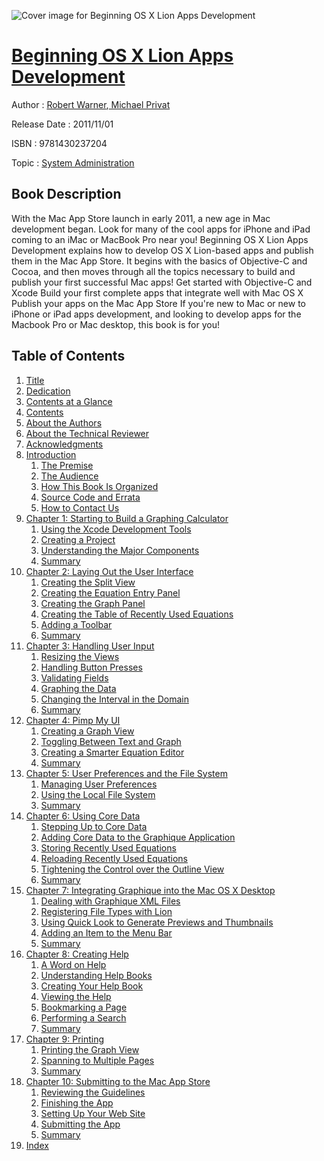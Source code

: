 ![Cover image for Beginning OS X Lion Apps Development](https://imgdetail.ebookreading.net/cover/cover/system_admin/EB9781430237204.jpg)

[Beginning OS X Lion Apps Development](https://ebookreading.net/view/book/Beginning+OS+X+Lion+Apps+Development-EB9781430237204_1.html "Beginning OS X Lion Apps Development")
====================================================================================================================

Author : [Robert Warner](https://ebookreading.net/search/author/Robert+Warner),[ Michael Privat](https://ebookreading.net/search/author/+Michael+Privat)

Release Date : 2011/11/01

ISBN : 9781430237204

Topic : [System Administration](https://ebookreading.net/search/category/system-administration)

Book Description
-----------------

With the Mac App Store launch in early 2011, a new age in Mac development began. Look for many of the cool apps for iPhone and iPad coming to an iMac or MacBook Pro near you!
Beginning OS X Lion Apps Development explains how to develop OS X Lion-based apps and publish them in the Mac App Store. It begins with the basics of Objective-C and Cocoa, and then moves through all the topics necessary to build and publish your first successful Mac apps!
Get started with Objective-C and Xcode
Build your first complete apps that integrate well with Mac OS X
Publish your apps on the Mac App Store
If you're new to Mac or new to iPhone or iPad apps development, and looking to develop apps for the Macbook Pro or Mac desktop, this book is for you!
              
Table of Contents
-----------------

1. [Title](https://ebookreading.net/view/book/Beginning+OS+X+Lion+Apps+Development-EB9781430237204_2.html)
1. [Dedication](https://ebookreading.net/view/book/Beginning+OS+X+Lion+Apps+Development-EB9781430237204_4.html)
1. [Contents at a Glance](https://ebookreading.net/view/book/Beginning+OS+X+Lion+Apps+Development-EB9781430237204_5.html#contents_at_a_glanc)
1. [Contents](https://ebookreading.net/view/book/Beginning+OS+X+Lion+Apps+Development-EB9781430237204_6.html#contents)
1. [About the Authors](https://ebookreading.net/view/book/Beginning+OS+X+Lion+Apps+Development-EB9781430237204_7.html#abouttheauthors)
1. [About the Technical Reviewer](https://ebookreading.net/view/book/Beginning+OS+X+Lion+Apps+Development-EB9781430237204_8.html#aboutthetechnicalre)
1. [Acknowledgments](https://ebookreading.net/view/book/Beginning+OS+X+Lion+Apps+Development-EB9781430237204_9.html#acknowledgments)
1. [Introduction](https://ebookreading.net/view/book/Beginning+OS+X+Lion+Apps+Development-EB9781430237204_10.html#introduction)
    1. [The Premise](https://ebookreading.net/view/book/Beginning+OS+X+Lion+Apps+Development-EB9781430237204_10.html#the_premise)
    1. [The Audience](https://ebookreading.net/view/book/Beginning+OS+X+Lion+Apps+Development-EB9781430237204_10.html#the_audience)
    1. [How This Book Is Organized](https://ebookreading.net/view/book/Beginning+OS+X+Lion+Apps+Development-EB9781430237204_10.html#how_this_book_is_or)
    1. [Source Code and Errata](https://ebookreading.net/view/book/Beginning+OS+X+Lion+Apps+Development-EB9781430237204_10.html#source_code_and_err)
    1. [How to Contact Us](https://ebookreading.net/view/book/Beginning+OS+X+Lion+Apps+Development-EB9781430237204_10.html#how_to_contact_us)
1. [Chapter 1: Starting to Build a Graphing Calculator](https://ebookreading.net/view/book/Beginning+OS+X+Lion+Apps+Development-EB9781430237204_11.html#ch1)
    1. [Using the Xcode Development Tools](https://ebookreading.net/view/book/Beginning+OS+X+Lion+Apps+Development-EB9781430237204_11.html#using_the_xcode_dev)
    1. [Creating a Project](https://ebookreading.net/view/book/Beginning+OS+X+Lion+Apps+Development-EB9781430237204_11.html#creating_a_project)
    1. [Understanding the Major Components](https://ebookreading.net/view/book/Beginning+OS+X+Lion+Apps+Development-EB9781430237204_11.html#understanding_the_m)
    1. [Summary](https://ebookreading.net/view/book/Beginning+OS+X+Lion+Apps+Development-EB9781430237204_11.html#summary)
1. [Chapter 2: Laying Out the User Interface](https://ebookreading.net/view/book/Beginning+OS+X+Lion+Apps+Development-EB9781430237204_12.html#ch2)
    1. [Creating the Split View](https://ebookreading.net/view/book/Beginning+OS+X+Lion+Apps+Development-EB9781430237204_12.html#creating_the_split_)
    1. [Creating the Equation Entry Panel](https://ebookreading.net/view/book/Beginning+OS+X+Lion+Apps+Development-EB9781430237204_12.html#creating_the_equati)
    1. [Creating the Graph Panel](https://ebookreading.net/view/book/Beginning+OS+X+Lion+Apps+Development-EB9781430237204_12.html#creating_the_graph_)
    1. [Creating the Table of Recently Used Equations](https://ebookreading.net/view/book/Beginning+OS+X+Lion+Apps+Development-EB9781430237204_12.html#creating_the_table_)
    1. [Adding a Toolbar](https://ebookreading.net/view/book/Beginning+OS+X+Lion+Apps+Development-EB9781430237204_12.html#adding_a_toolbar)
    1. [Summary](https://ebookreading.net/view/book/Beginning+OS+X+Lion+Apps+Development-EB9781430237204_12.html#summary1)
1. [Chapter 3: Handling User Input](https://ebookreading.net/view/book/Beginning+OS+X+Lion+Apps+Development-EB9781430237204_13.html#ch3)
    1. [Resizing the Views](https://ebookreading.net/view/book/Beginning+OS+X+Lion+Apps+Development-EB9781430237204_13.html#resizing_the_views)
    1. [Handling Button Presses](https://ebookreading.net/view/book/Beginning+OS+X+Lion+Apps+Development-EB9781430237204_13.html#handling_button_pre)
    1. [Validating Fields](https://ebookreading.net/view/book/Beginning+OS+X+Lion+Apps+Development-EB9781430237204_13.html#validating_fields)
    1. [Graphing the Data](https://ebookreading.net/view/book/Beginning+OS+X+Lion+Apps+Development-EB9781430237204_13.html#graphing_the_data)
    1. [Changing the Interval in the Domain](https://ebookreading.net/view/book/Beginning+OS+X+Lion+Apps+Development-EB9781430237204_13.html#changing_the_interv)
    1. [Summary](https://ebookreading.net/view/book/Beginning+OS+X+Lion+Apps+Development-EB9781430237204_13.html#summary2)
1. [Chapter 4: Pimp My UI](https://ebookreading.net/view/book/Beginning+OS+X+Lion+Apps+Development-EB9781430237204_14.html#ch4)
    1. [Creating a Graph View](https://ebookreading.net/view/book/Beginning+OS+X+Lion+Apps+Development-EB9781430237204_14.html#creating_a_graph_vi)
    1. [Toggling Between Text and Graph](https://ebookreading.net/view/book/Beginning+OS+X+Lion+Apps+Development-EB9781430237204_14.html#toggling_between_te)
    1. [Creating a Smarter Equation Editor](https://ebookreading.net/view/book/Beginning+OS+X+Lion+Apps+Development-EB9781430237204_14.html#creating_a_smarter_)
    1. [Summary](https://ebookreading.net/view/book/Beginning+OS+X+Lion+Apps+Development-EB9781430237204_14.html#summary3)
1. [Chapter 5: User Preferences and the File System](https://ebookreading.net/view/book/Beginning+OS+X+Lion+Apps+Development-EB9781430237204_15.html#ch5)
    1. [Managing User Preferences](https://ebookreading.net/view/book/Beginning+OS+X+Lion+Apps+Development-EB9781430237204_15.html#managing_user_prefe)
    1. [Using the Local File System](https://ebookreading.net/view/book/Beginning+OS+X+Lion+Apps+Development-EB9781430237204_15.html#using_the_local_fil)
    1. [Summary](https://ebookreading.net/view/book/Beginning+OS+X+Lion+Apps+Development-EB9781430237204_15.html#summary4)
1. [Chapter 6: Using Core Data](https://ebookreading.net/view/book/Beginning+OS+X+Lion+Apps+Development-EB9781430237204_16.html#ch6)
    1. [Stepping Up to Core Data](https://ebookreading.net/view/book/Beginning+OS+X+Lion+Apps+Development-EB9781430237204_16.html#stepping_up_to_core)
    1. [Adding Core Data to the Graphique Application](https://ebookreading.net/view/book/Beginning+OS+X+Lion+Apps+Development-EB9781430237204_16.html#adding_core_data_to)
    1. [Storing Recently Used Equations](https://ebookreading.net/view/book/Beginning+OS+X+Lion+Apps+Development-EB9781430237204_16.html#storing_recently_us)
    1. [Reloading Recently Used Equations](https://ebookreading.net/view/book/Beginning+OS+X+Lion+Apps+Development-EB9781430237204_16.html#reloading_recently_)
    1. [Tightening the Control over the Outline View](https://ebookreading.net/view/book/Beginning+OS+X+Lion+Apps+Development-EB9781430237204_16.html#tightening_the_cont)
    1. [Summary](https://ebookreading.net/view/book/Beginning+OS+X+Lion+Apps+Development-EB9781430237204_16.html#summary5)
1. [Chapter 7: Integrating Graphique into the Mac OS X Desktop](https://ebookreading.net/view/book/Beginning+OS+X+Lion+Apps+Development-EB9781430237204_17.html#ch7)
    1. [Dealing with Graphique XML Files](https://ebookreading.net/view/book/Beginning+OS+X+Lion+Apps+Development-EB9781430237204_17.html#dealing_with_graphi)
    1. [Registering File Types with Lion](https://ebookreading.net/view/book/Beginning+OS+X+Lion+Apps+Development-EB9781430237204_17.html#registering_file_ty)
    1. [Using Quick Look to Generate Previews and Thumbnails](https://ebookreading.net/view/book/Beginning+OS+X+Lion+Apps+Development-EB9781430237204_17.html#using_quick_look_to)
    1. [Adding an Item to the Menu Bar](https://ebookreading.net/view/book/Beginning+OS+X+Lion+Apps+Development-EB9781430237204_17.html#adding_an_item_to_t)
    1. [Summary](https://ebookreading.net/view/book/Beginning+OS+X+Lion+Apps+Development-EB9781430237204_17.html#summary6)
1. [Chapter 8: Creating Help](https://ebookreading.net/view/book/Beginning+OS+X+Lion+Apps+Development-EB9781430237204_18.html#ch8)
    1. [A Word on Help](https://ebookreading.net/view/book/Beginning+OS+X+Lion+Apps+Development-EB9781430237204_18.html#a_word_on_help)
    1. [Understanding Help Books](https://ebookreading.net/view/book/Beginning+OS+X+Lion+Apps+Development-EB9781430237204_18.html#understanding_help_)
    1. [Creating Your Help Book](https://ebookreading.net/view/book/Beginning+OS+X+Lion+Apps+Development-EB9781430237204_18.html#creating_your_help_)
    1. [Viewing the Help](https://ebookreading.net/view/book/Beginning+OS+X+Lion+Apps+Development-EB9781430237204_18.html#viewing_the_help)
    1. [Bookmarking a Page](https://ebookreading.net/view/book/Beginning+OS+X+Lion+Apps+Development-EB9781430237204_18.html#bookmarking_a_page)
    1. [Performing a Search](https://ebookreading.net/view/book/Beginning+OS+X+Lion+Apps+Development-EB9781430237204_18.html#performing_a_search)
    1. [Summary](https://ebookreading.net/view/book/Beginning+OS+X+Lion+Apps+Development-EB9781430237204_18.html#summary7)
1. [Chapter 9: Printing](https://ebookreading.net/view/book/Beginning+OS+X+Lion+Apps+Development-EB9781430237204_19.html#ch9)
    1. [Printing the Graph View](https://ebookreading.net/view/book/Beginning+OS+X+Lion+Apps+Development-EB9781430237204_19.html#printing_the_graph_)
    1. [Spanning to Multiple Pages](https://ebookreading.net/view/book/Beginning+OS+X+Lion+Apps+Development-EB9781430237204_19.html#spanning_to_multipl)
    1. [Summary](https://ebookreading.net/view/book/Beginning+OS+X+Lion+Apps+Development-EB9781430237204_19.html#summary8)
1. [Chapter 10: Submitting to the Mac App Store](https://ebookreading.net/view/book/Beginning+OS+X+Lion+Apps+Development-EB9781430237204_20.html#ch10)
    1. [Reviewing the Guidelines](https://ebookreading.net/view/book/Beginning+OS+X+Lion+Apps+Development-EB9781430237204_20.html#reviewing_the_guide)
    1. [Finishing the App](https://ebookreading.net/view/book/Beginning+OS+X+Lion+Apps+Development-EB9781430237204_20.html#finishing_the_app)
    1. [Setting Up Your Web Site](https://ebookreading.net/view/book/Beginning+OS+X+Lion+Apps+Development-EB9781430237204_20.html#setting_up_your_web)
    1. [Submitting the App](https://ebookreading.net/view/book/Beginning+OS+X+Lion+Apps+Development-EB9781430237204_20.html#submitting_the_app)
    1. [Summary](https://ebookreading.net/view/book/Beginning+OS+X+Lion+Apps+Development-EB9781430237204_20.html#summary9)
1. [Index](https://ebookreading.net/view/book/Beginning+OS+X+Lion+Apps+Development-EB9781430237204_21.html#index)
